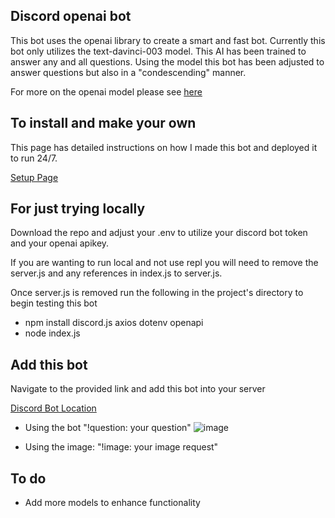 ## Discord openai bot

This bot uses the openai library to create a smart and fast bot. Currently this bot only utilizes the text-davinci-003 model. This AI has been trained to answer any and all questions. Using the model this bot has been adjusted to answer questions but also in a "condescending" manner.

For more on the openai model please see [here](https://beta.openai.com/docs/models/gpt-3)

## To install and make your own

This page has detailed instructions on how I made this bot and deployed it to run 24/7. 

[Setup Page](https://dlamott.github.io/openai-discord-bot.html)

## For just trying locally

Download the repo and adjust your .env to utilize your discord bot token and your openai apikey.

If you are wanting to run local and not use repl you will need to remove the server.js and any references in index.js to server.js.

Once server.js is removed run the following in the project's directory to begin testing this bot

- npm install discord.js axios dotenv openapi
- node index.js

## Add this bot

Navigate to the provided link and add this bot into your server

[Discord Bot Location](https://discord.com/developers/applications/1058392053056286720/information)


- Using the bot "!question: your question"
![image](https://user-images.githubusercontent.com/66742430/210098539-a81a517f-9385-4621-81b7-133b395f0eb1.png)

- Using the image: "!image: your image request"

## To do
- Add more models to enhance functionality
